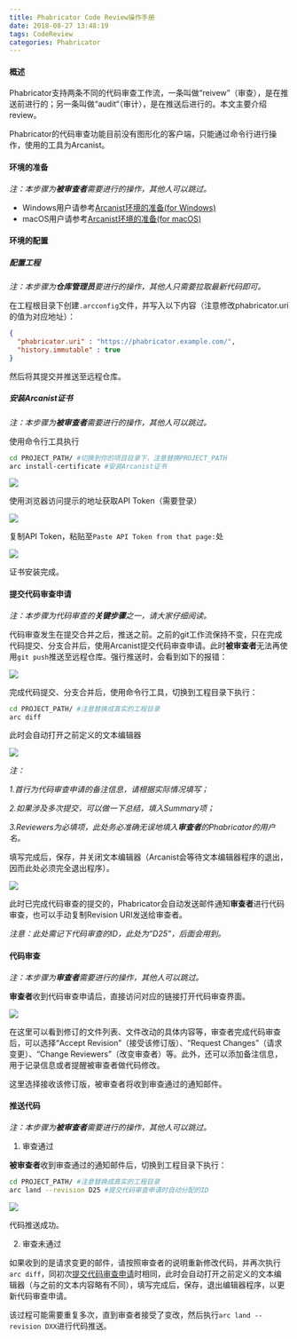 ```yaml
---
title: Phabricator Code Review操作手册
date: 2018-08-27 13:48:19
tags: CodeReview
categories: Phabricator
---
```


#### 概述

Phabricator支持两条不同的代码审查工作流，一条叫做“reivew”（审查），是在推送前进行的；另一条叫做“audit“（审计），是在推送后进行的。本文主要介绍review。

Phabricator的代码审查功能目前没有图形化的客户端，只能通过命令行进行操作，使用的工具为Arcanist。

#### 环境的准备

*注：本步骤为**被审查者**需要进行的操作，其他人可以跳过。*

- Windows用户请参考[Arcanist环境的准备(for Windows)][arcanist-for-windows]
- macOS用户请参考[Arcanist环境的准备(for macOS)][Arcanist-for-macos]

#### 环境的配置

##### 配置工程

*注：本步骤为**仓库管理员**要进行的操作，其他人只需要拉取最新代码即可。*

在工程根目录下创建`.arcconfig`文件，并写入以下内容（注意修改phabricator.uri的值为对应地址）：

```json
{
  "phabricator.uri" : "https://phabricator.example.com/",
  "history.immutable" : true
}
```

然后将其提交并推送至远程仓库。

##### 安装Arcanist证书

*注：本步骤为**被审查者**需要进行的操作，其他人可以跳过。*

使用命令行工具执行

```bash
cd PROJECT_PATH/ #切换到你的项目目录下，注意替换PROJECT_PATH
arc install-certificate #安装Arcanist证书
```

![](https://raw.githubusercontent.com/JayceLau/PicBed/master/pictures/20180829111504.png)

使用浏览器访问提示的地址获取API Token（需要登录）

![](https://raw.githubusercontent.com/JayceLau/PicBed/master/pictures/20180829110002.png)

复制API Token，粘贴至`Paste API Token from that page:`处

![](https://raw.githubusercontent.com/JayceLau/PicBed/master/pictures/20180829111648.png)

证书安装完成。

#### 提交代码审查申请

*注：本步骤为代码审查的**关键步骤**之一，请大家仔细阅读。*

代码审查发生在提交合并之后，推送之前。之前的git工作流保持不变，只在完成代码提交、分支合并后，使用Arcanist提交代码审查申请。此时**被审查者**无法再使用`git push`推送至远程仓库。强行推送时，会看到如下的报错：

![](https://raw.githubusercontent.com/JayceLau/PicBed/master/pictures/20180829150205.png)

完成代码提交、分支合并后，使用命令行工具，切换到工程目录下执行：

```bash
cd PROJECT_PATH/ #注意替换成真实的工程目录
arc diff
```

此时会自动打开之前定义的文本编辑器

![](https://raw.githubusercontent.com/JayceLau/PicBed/master/pictures/20180829162641.png)

*注：*

*1.首行为代码审查申请的备注信息，请根据实际情况填写；*

*2.如果涉及多次提交，可以做一下总结，填入Summary项；*

*3.Reviewers为必填项，此处务必准确无误地填入**审查者**的Phabricator的用户名。*

填写完成后，保存，并关闭文本编辑器（Arcanist会等待文本编辑器程序的退出，因而此处必须完全退出程序）。

![](https://raw.githubusercontent.com/JayceLau/PicBed/master/pictures/20180829163514.png)

此时已完成代码审查的提交的，Phabricator会自动发送邮件通知**审查者**进行代码审查，也可以手动复制Revision URI发送给审查者。

*注意：此处需记下代码审查的ID，此处为“D25”，后面会用到。*

#### 代码审查

*注：本步骤为**审查者**需要进行的操作，其他人可以跳过。*

**审查者**收到代码审查申请后，直接访问对应的链接打开代码审查界面。

![](https://raw.githubusercontent.com/JayceLau/PicBed/master/pictures/20180829191234.png)

在这里可以看到修订的文件列表、文件改动的具体内容等，审查者完成代码审查后，可以选择“Accept Revision”（接受该修订版）、“Request Changes”（请求变更）、“Change Reviewers”（改变审查者）等。此外，还可以添加备注信息，用于记录信息或者提醒被审查者做代码修改。

这里选择接收该修订版，被审查者将收到审查通过的通知邮件。

#### 推送代码

*注：本步骤为**被审查者**需要进行的操作，其他人可以跳过。*

1. 审查通过

**被审查者**收到审查通过的通知邮件后，切换到工程目录下执行：

```bash
cd PROJECT_PATH/ #注意替换成真实的工程目录
arc land --revision D25 #提交代码审查申请时自动分配的ID
```

![](https://raw.githubusercontent.com/JayceLau/PicBed/master/pictures/20180829201745.png)

代码推送成功。

2. 审查未通过

如果收到的是请求变更的邮件，请按照审查者的说明重新修改代码，并再次执行`arc diff`，同初次[提交代码审查申请](#提交代码审查申请)时相同，此时会自动打开之前定义的文本编辑器（与之前的文本内容略有不同），填写完成后，保存，退出编辑器程序，以更新代码审查申请。

该过程可能需要重复多次，直到审查者接受了变改，然后执行`arc land --revision DXX`进行代码推送。

[arcanist-for-windows]:../Arcanist环境的准备(for-Windows)/
[Arcanist-for-macos]:../../28/Arcanist环境的准备(for-macOS)/